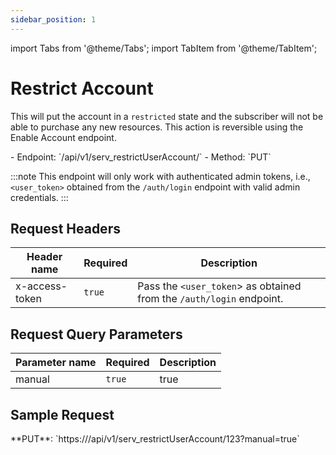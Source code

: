 ```yaml
---
sidebar_position: 1
---
```

import Tabs from '@theme/Tabs';
import TabItem from '@theme/TabItem';

# Restrict Account
This will put the account in a `restricted` state and the subscriber will not be able to purchase any new resources. This action is reversible using the Enable Account endpoint.

<div className="custom-block-peach">
- Endpoint: `/api/v1/serv_restrictUserAccount/<user_id>` 
- Method: `PUT`
</div>

:::note
This endpoint will only work with authenticated admin tokens, i.e., `<user_token>` obtained from the `/auth/login` endpoint with valid admin credentials.
:::

## Request Headers

|Header name|Required|Description|
|---|---|---|
|x-access-token|`true`|Pass the `<user_token`> as obtained from the `/auth/login` endpoint.|

## Request Query Parameters

|Parameter name|Required|Description|
|---|---|---|
|manual|`true`|true|

## Sample Request
<div className="custom-block-green">
 **PUT**: `https://<api_url>/api/v1/serv_restrictUserAccount/123?manual=true`
</div>


